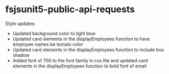 # fsjsunit5-public-api-requests

Style updates:

- Updated background color to light blue
- Updated card elements in the displayEmployees function to have employee names be tomato color
- Updated card elements in the displayEmployees function to include box shadow
- Added font of 700 to the font family in css file and updated card elements in the displayEmployees function to bold font of email

